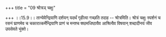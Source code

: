 +++
title = "09 श्रोत्रञ् चक्षुः"

+++
।।15.9।। तान्येवेन्द्रियाणि दर्शयन् यदर्थं गृहीत्वा गच्छति तदाह --
श्रोत्रमिति। श्रोत्रं चक्षुः स्पर्शनं च रसनं घ्राणमेव च
चकारात्कर्मेन्द्रियाणि प्राणं च मनश्च षष्ठमधिष्ठायैव आश्रित्यैव विषयान्
शब्दादीनयं जीव उपसेवते भुंक्ते।
